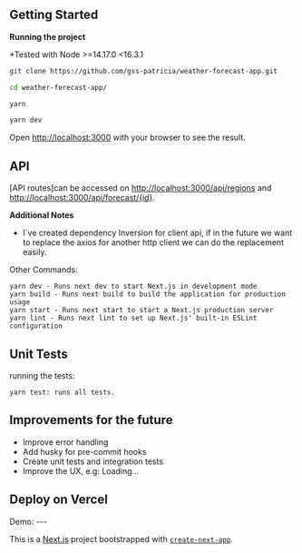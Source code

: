 
## Getting Started

**Running the project**

*Tested with Node >=14.17.0 <16.3.1

```bash
git clone https://github.com/gss-patricia/weather-forecast-app.git

cd weather-forecast-app/

yarn

yarn dev
```

Open [http://localhost:3000](http://localhost:3000) with your browser to see the result.

## API

[API routes]can be accessed on [http://localhost:3000/api/regions](http://localhost:3000/api/regions) and [http://localhost:3000/api/forecast/{id}](http://localhost:3000/api/forecast/{id}).

**Additional Notes**
- I´ve created dependency Inversion for client api, if in the future we want to replace the axios for another http client we can do the replacement easily.

Other Commands:
```
yarn dev - Runs next dev to start Next.js in development mode
yarn build - Runs next build to build the application for production usage
yarn start - Runs next start to start a Next.js production server
yarn lint - Runs next lint to set up Next.js' built-in ESLint configuration
```

## Unit Tests
running the tests:

```
yarn test: runs all tests.
```

## Improvements for the future
- Improve error handling
- Add husky for pre-commit hooks
- Create unit tests and integration tests
- Improve the UX, e.g: Loading...

## Deploy on Vercel
Demo: ---

This is a [Next.js](https://nextjs.org/) project bootstrapped with [`create-next-app`](https://github.com/vercel/next.js/tree/canary/packages/create-next-app).
